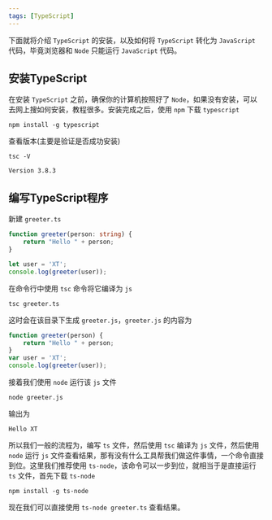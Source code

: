 ```yaml
---
tags: [TypeScript]
---
```


下面就将介绍 `TypeScript` 的安装，以及如何将 `TypeScript` 转化为 `JavaScript` 代码，毕竟浏览器和 `Node` 只能运行 `JavaScript` 代码。

## 安装TypeScript

在安装 `TypeScript` 之前，确保你的计算机按照好了 `Node`，如果没有安装，可以去网上搜如何安装，教程很多。安装完成之后，使用 `npm` 下载 `typescript`

```shell
npm install -g typescript
```

查看版本(主要是验证是否成功安装)

```shell
tsc -V

Version 3.8.3
```

## 编写TypeScript程序

新建 `greeter.ts`

```typescript
function greeter(person: string) {
    return "Hello " + person;
}

let user = 'XT';
console.log(greeter(user));
```

在命令行中使用 `tsc` 命令将它编译为 `js`

```shell
tsc greeter.ts
```

这时会在该目录下生成 `greeter.js`，`greeter.js` 的内容为

```javascript
function greeter(person) {
    return "Hello " + person;
}
var user = 'XT';
console.log(greeter(user));
```

接着我们使用 `node` 运行该 `js` 文件

```node
node greeter.js
```

输出为

```
Hello XT
```

所以我们一般的流程为，编写 `ts` 文件，然后使用 `tsc` 编译为 `js` 文件，然后使用 `node` 运行 `js` 文件查看结果，那有没有什么工具帮我们做这件事情，一个命令直接到位。这里我们推荐使用 `ts-node`，该命令可以一步到位，就相当于是直接运行 `ts` 文件，首先下载 `ts-node`

```shell
npm install -g ts-node
```

现在我们可以直接使用 `ts-node greeter.ts` 查看结果。


